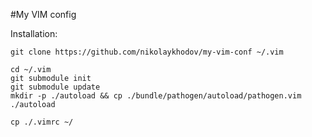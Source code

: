 #My VIM config

Installation:

    git clone https://github.com/nikolaykhodov/my-vim-conf ~/.vim
    
    cd ~/.vim
    git submodule init
    git submodule update
    mkdir -p ./autoload && cp ./bundle/pathogen/autoload/pathogen.vim ./autoload
    
    cp ./.vimrc ~/
